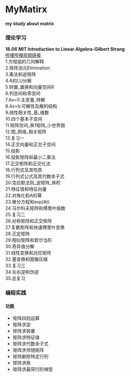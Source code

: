 # MyMatirx
**my study about matrix**

### 理论学习
**18.06 MIT Introduction to Linear Algebra-Gilbert Strang**  
[哔哩哔哩视频链接](https://www.bilibili.com/video/BV1ix411f7Yp?spm_id_from=333.1007.top_right_bar_window_custom_collection.content.click)  
1.方程组的几何解释   
2.矩阵消元Elimination  
3.乘法和逆矩阵   
4.A的LU分解   
5.转置_置换和向量空间R   
6.列空间和零空间  
7.Ax=0:主变量_特解  
8.Ax=b:可解性及解的结构  
9.线性相关性_基_维数  
10.四个基本子空间   
11.矩阵空间_秩1矩阵_小世界图   
12.图_网络_相关矩阵   
13.复习一   
14.正交向量和正交子空间   
15.投影  
16.投影矩阵和最小二乘法  
17.正交矩阵和正交化法  
18.行列式及其性质  
19.行列式公式及其代数余子式  
20.克拉默法则_逆矩阵_体积  
21.特征值和特征向量  
22.对角化和A的幂  
23.微分方程和exp(At)  
24.马尔科夫矩阵和傅里叶级数   
25.复习二  
26.对称矩阵和正交矩阵  
27.复数矩阵和快速傅里叶变换  
28.正定矩阵  
29.相似矩阵和若尔当形  
30.奇异值分解  
31.线性变换和对应矩阵  
32.基变换和图像压缩  
33.复习三  
34.左右逆和伪逆  
35.总复习


### 编程实践
#### 功能
- 矩阵四则运算
- 矩阵求逆  
- 矩阵求转置
- 矩阵求特征值   
- 矩阵求代数余子式  
- 矩阵求伴随矩阵  
- 矩阵删除特定行列   
- 矩阵求秩   
- 矩阵求最简行阶梯型    

